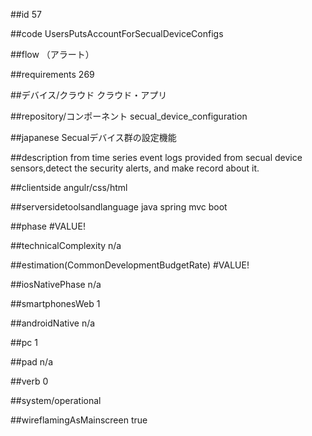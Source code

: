 ##id
57

##code
UsersPutsAccountForSecualDeviceConfigs

##flow
（アラート）

##requirements
269

##デバイス/クラウド
クラウド・アプリ

##repository/コンポーネント
secual_device_configuration

##japanese
Secualデバイス群の設定機能

##description
from time series event logs provided from secual device sensors,detect the security alerts, and make record about it.

##clientside
angulr/css/html

##serversidetoolsandlanguage
java spring mvc boot

##phase
#VALUE!

##technicalComplexity
n/a

##estimation(CommonDevelopmentBudgetRate)
#VALUE!

##iosNativePhase
n/a

##smartphonesWeb
1

##androidNative
n/a

##pc
1

##pad
n/a

##verb
0

##system/operational


##wireflamingAsMainscreen
true